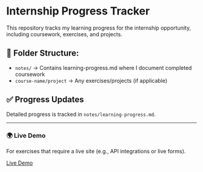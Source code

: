 # Internship Progress Tracker

This repository tracks my learning progress for the internship opportunity, including coursework, exercises, and projects.

## 📂 Folder Structure:

- `notes/` → Contains learning-progress.md where I document completed coursework
- `course-name/project` → Any exercises/projects (if applicable)

## ✅ Progress Updates

Detailed progress is tracked in `notes/learning-progress.md`.

---

### 🌍 Live Demo

For exercises that require a live site (e.g., API integrations or live forms).

[Live Demo](https://marting157.sg-host.com/)
